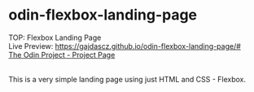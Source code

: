 # odin-flexbox-landing-page
TOP: Flexbox Landing Page <br/>
Live Preview: https://gajdascz.github.io/odin-flexbox-landing-page/# <br>
[The Odin Project - Project Page](https://www.theodinproject.com/lessons/foundations-landing-page)<br><br>

This is a very simple landing page using just HTML and CSS - Flexbox.
